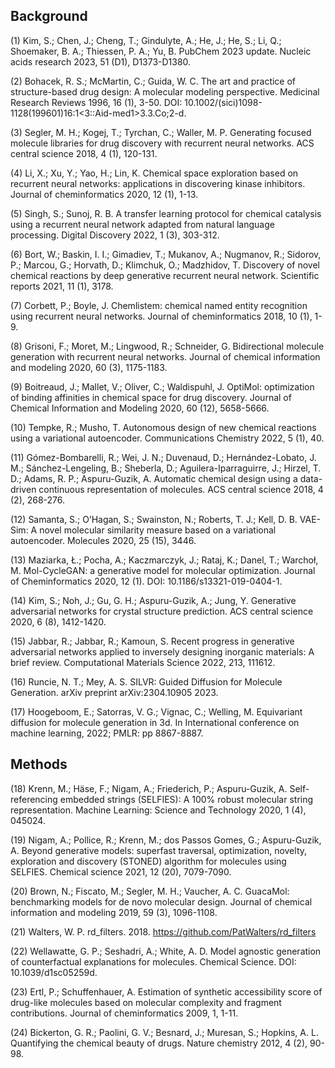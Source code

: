 ## Background

(1) Kim, S.; Chen, J.; Cheng, T.; Gindulyte, A.; He, J.; He, S.; Li, Q.; Shoemaker, B. A.; Thiessen, P. A.; Yu, B. PubChem 2023 update. Nucleic acids research 2023, 51 (D1), D1373-D1380.

(2) Bohacek, R. S.; McMartin, C.; Guida, W. C. The art and practice of structure-based drug design: A molecular modeling perspective. Medicinal Research Reviews 1996, 16 (1), 3-50. DOI: 10.1002/(sici)1098-1128(199601)16:1<3::Aid-med1>3.3.Co;2-d.

(3) Segler, M. H.; Kogej, T.; Tyrchan, C.; Waller, M. P. Generating focused molecule libraries for drug discovery with recurrent neural networks. ACS central science 2018, 4 (1), 120-131.

(4) Li, X.; Xu, Y.; Yao, H.; Lin, K. Chemical space exploration based on recurrent neural networks: applications in discovering kinase inhibitors. Journal of cheminformatics 2020, 12 (1), 1-13.

(5) Singh, S.; Sunoj, R. B. A transfer learning protocol for chemical catalysis using a recurrent neural network adapted from natural language processing. Digital Discovery 2022, 1 (3), 303-312.

(6) Bort, W.; Baskin, I. I.; Gimadiev, T.; Mukanov, A.; Nugmanov, R.; Sidorov, P.; Marcou, G.; Horvath, D.; Klimchuk, O.; Madzhidov, T. Discovery of novel chemical reactions by deep generative recurrent neural network. Scientific reports 2021, 11 (1), 3178.

(7) Corbett, P.; Boyle, J. Chemlistem: chemical named entity recognition using recurrent neural networks. Journal of cheminformatics 2018, 10 (1), 1-9.

(8) Grisoni, F.; Moret, M.; Lingwood, R.; Schneider, G. Bidirectional molecule generation with recurrent neural networks. Journal of chemical information and modeling 2020, 60 (3), 1175-1183.

(9) Boitreaud, J.; Mallet, V.; Oliver, C.; Waldispuhl, J. OptiMol: optimization of binding affinities in chemical space for drug discovery. Journal of Chemical Information and Modeling 2020, 60 (12), 5658-5666.

(10) Tempke, R.; Musho, T. Autonomous design of new chemical reactions using a variational autoencoder. Communications Chemistry 2022, 5 (1), 40.

(11) Gómez-Bombarelli, R.; Wei, J. N.; Duvenaud, D.; Hernández-Lobato, J. M.; Sánchez-Lengeling, B.; Sheberla, D.; Aguilera-Iparraguirre, J.; Hirzel, T. D.; Adams, R. P.; Aspuru-Guzik, A. Automatic chemical design using a data-driven continuous representation of molecules. ACS central science 2018, 4 (2), 268-276.

(12) Samanta, S.; O’Hagan, S.; Swainston, N.; Roberts, T. J.; Kell, D. B. VAE-Sim: A novel molecular similarity measure based on a variational autoencoder. Molecules 2020, 25 (15), 3446.

(13) Maziarka, Ł.; Pocha, A.; Kaczmarczyk, J.; Rataj, K.; Danel, T.; Warchoł, M. Mol-CycleGAN: a generative model for molecular optimization. Journal of Cheminformatics 2020, 12 (1). DOI: 10.1186/s13321-019-0404-1.

(14) Kim, S.; Noh, J.; Gu, G. H.; Aspuru-Guzik, A.; Jung, Y. Generative adversarial networks for crystal structure prediction. ACS central science 2020, 6 (8), 1412-1420.

(15) Jabbar, R.; Jabbar, R.; Kamoun, S. Recent progress in generative adversarial networks applied to inversely designing inorganic materials: A brief review. Computational Materials Science 2022, 213, 111612.

(16) Runcie, N. T.; Mey, A. S. SILVR: Guided Diffusion for Molecule Generation. arXiv preprint arXiv:2304.10905 2023.

(17) Hoogeboom, E.; Satorras, V. G.; Vignac, C.; Welling, M. Equivariant diffusion for molecule generation in 3d. In International conference on machine learning, 2022; PMLR: pp 8867-8887.

## Methods 

(18) Krenn, M.; Häse, F.; Nigam, A.; Friederich, P.; Aspuru-Guzik, A. Self-referencing embedded strings (SELFIES): A 100% robust molecular string representation. Machine Learning: Science and Technology 2020, 1 (4), 045024.

(19) Nigam, A.; Pollice, R.; Krenn, M.; dos Passos Gomes, G.; Aspuru-Guzik, A. Beyond generative models: superfast traversal, optimization, novelty, exploration and discovery (STONED) algorithm for molecules using SELFIES. Chemical science 2021, 12 (20), 7079-7090.

(20) Brown, N.; Fiscato, M.; Segler, M. H.; Vaucher, A. C. GuacaMol: benchmarking models for de novo molecular design. Journal of chemical information and modeling 2019, 59 (3), 1096-1108.

(21) Walters, W. P. rd_filters. 2018. https://github.com/PatWalters/rd_filters 

(22) Wellawatte, G. P.; Seshadri, A.; White, A. D. Model agnostic generation of counterfactual explanations for molecules. Chemical Science. DOI: 10.1039/d1sc05259d.

(23) Ertl, P.; Schuffenhauer, A. Estimation of synthetic accessibility score of drug-like molecules based on molecular complexity and fragment contributions. Journal of cheminformatics 2009, 1, 1-11.

(24) Bickerton, G. R.; Paolini, G. V.; Besnard, J.; Muresan, S.; Hopkins, A. L. Quantifying the chemical beauty of drugs. Nature chemistry 2012, 4 (2), 90-98.


